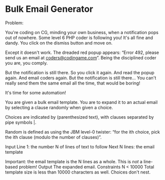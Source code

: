 # Bulk Email Generator

Problem:

You're coding on CG, minding your own business, when a notification pops out of nowhere.
Some level 6 PHP coder is following you! It's all fine and dandy. You click on the dismiss button and move on.

Except it doesn't work. The dreaded red popup appears: “Error 492, please send us an email at coders@codingame.com”.
Being the disciplined coder you are, you comply.

But the notification is still there. So you click it again. And read the popup again.
And email coders again. But the notification is still there… You can't really send them the same email all the time, that would be boring!

It's time for some automation!

You are given a bulk email template. You are to expand it to an actual email by selecting a clause randomly when given a choice.

Choices are indicated by (parenthesized text), with clauses separated by pipe symbols |.

Random is defined as using the JBM level-0 twister: “for the ith choice, pick the ith clause (modulo the number of clauses)”.

Input
Line 1: the number N of lines of text to follow
Next N lines: the email template

Important: the email template is the N lines as a whole. This is *not* a line-based problem!
Output
The expanded email.
Constraints
N < 10000
Total template size is less than 10000 characters as well.
Choices don't nest.
